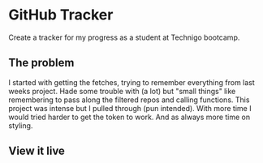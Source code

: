 # GitHub Tracker

Create a tracker for my progress as a student at Technigo bootcamp. 

## The problem

I started with getting the fetches, trying to remember everything from last weeks project. Hade some trouble with (a lot) but "small things" like remembering to pass along the filtered repos and calling functions. This project was intense but I pulled through (pun intended). 
With more time I would tried harder to get the token to work. And as always more time on styling. 

## View it live


